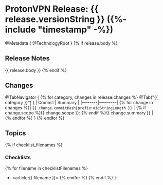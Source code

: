 # ProtonVPN Release: {{ release.versionString }} ({%- include "timestamp" -%})
@Metadata {
    @TechnologyRoot
}
{% if release.body %}
## Release Notes

{{ release.body }}
{% endif %}
## Changes
@TabNavigator {
{% for category, changes in release.changes %}
    @Tab("{{ category }}") {
        | Commit | Summary |
        |--------|---------|
        {% for change in changes %}| `{{ change.commitHash|prefix:oidStringLength }}` | {% if change.scope %}{{ change.scope }}: {% endif %}{{ change.summary }} |
        {% endfor %}
    }
{% endfor %}
## Topics
{% if checklist_filenames %}
### Checklists
{% for filename in checklistFilenames %}
- <article:{{ filename }}>
{% endfor %}
{% endif %}
}
